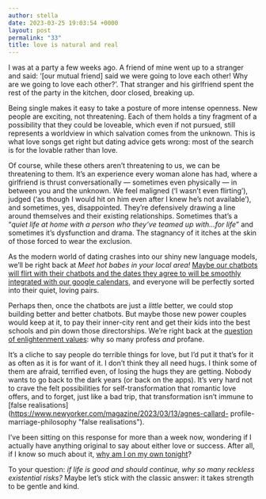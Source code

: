 ```yaml
---
author: stella
date: 2023-03-25 19:03:54 +0000
layout: post
permalink: "33"
title: love is natural and real
---
```



I was at a party a few weeks ago. A friend of mine went up to a stranger and said: ‘[our mutual friend] said we were going to love each other! Why are we going to love each other?’. That stranger and his girlfriend spent the rest of the party in the kitchen, door closed, breaking up.

Being single makes it easy to take a posture of more intense openness. New people are exciting, not threatening. Each of them holds a tiny fragment of a possibility that they could be loveable, which even if not pursued, still represents a worldview in which salvation comes from the unknown. This is what love songs get right but dating advice gets wrong: most of the search is for the lovable rather than love.

Of course, while these others aren’t threatening to us, we can be threatening to them. It’s an experience every woman alone has had, where a girlfriend is thrust conversationally — sometimes even physically — in between you and the unknown. We feel maligned (‘I wasn’t even flirting’), judged (‘as though I would hit on him even after I knew he’s not available’), and sometimes, yes, disappointed. They’re defensively drawing a line around themselves and their existing relationships. Sometimes that’s a “*quiet life at home with a person who they’ve teamed up with…for life*” and sometimes it’s dysfunction and drama. The stagnancy of it itches at the skin of those forced to wear the exclusion.

As the modern world of dating crashes into our shiny new language models, we’ll be right back at *Meet hot babes in your local area!* [Maybe our chatbots will flirt with their chatbots and the dates they agree to will be smoothly integrated with our google calendars](https://twitter.com/venturetwins/status/1635674260323840001), and everyone will be perfectly sorted into their quiet, loving pairs.

Perhaps then, once the chatbots are just a *little* better, we could stop building better and better chatbots. But maybe those new power couples would keep at it, to pay their inner-city rent and get their kids into the best schools and pin down those directorships. We’re right back at the [question of enlightenment values](https://angst.blog/14): why so many profess *and* profane.

It’s a cliche to say people do terrible things for love, but I’d put it that’s for it as often as it is for want of it. I don’t think they all need hugs. I think some of them are afraid, terrified even, of losing the hugs they are getting. Nobody wants to go back to the dark years (or back on the apps). It’s very hard not to crave the felt possibilities for self-transformation that romantic love offers, and to forget, just like a bad trip, that transformation isn’t immune to [false realisations](https://www.newyorker.com/magazine/2023/03/13/agnes-callard- profile-marriage-philosophy "false realisations").

I’ve been sitting on this response for more than a week now, wondering if I actually have anything original to say about either love or success. After all, if I know so much about it, [why am I on my own tonight](https://www.youtube.com/watch?v=M6o1SEj02t0 "why am I on my own tonight")?

To your question: *if life is good and should continue, why so many reckless existential risks?* Maybe let’s stick with the classic answer: it takes strength to be gentle and kind.  
  